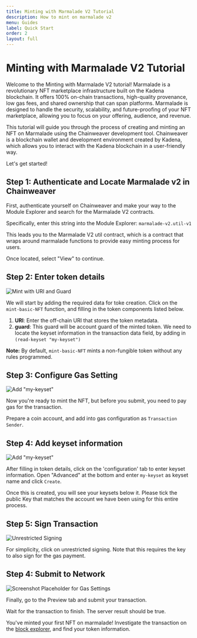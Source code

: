 ```yaml
---
title: Minting with Marmalade V2 Tutorial
description: How to mint on marmalade v2
menu: Guides
label: Quick Start
order: 2
layout: full
---
```


# Minting with Marmalade V2 Tutorial

Welcome to the Minting with Marmalade V2 tutorial! Marmalade is a revolutionary
NFT marketplace infrastructure built on the Kadena blockchain. It offers 100%
on-chain transactions, high-quality provenance, low gas fees, and shared
ownership that can span platforms. Marmalade is designed to handle the security,
scalability, and future-proofing of your NFT marketplace, allowing you to focus
on your offering, audience, and revenue.

This tutorial will guide you through the process of creating and minting an NFT
on Marmalade using the Chainweaver development tool. Chainweaver is a blockchain
wallet and development environment created by Kadena, which allows you to
interact with the Kadena blockchain in a user-friendly way.

Let's get started!

## Step 1: Authenticate and Locate Marmalade v2 in Chainweaver

First, authenticate yourself on Chainweaver and make your way to the Module
Explorer and search for the Marmalade V2 contracts.

Specifically, enter this string into the Module Explorer: `marmalade-v2.util-v1`

This leads you to the Marmalade V2 util contract, which is a contract that wraps
around marmalade functions to provide easy minting process for users.

Once located, select "View" to continue.

## Step 2: Enter token details

![Mint with URI and Guard](/assets/marmalade/mint_1.png)

We will start by adding the required data for toke creation. Click on the
`mint-basic-NFT` function, and filling in the token components listed below.

1. **URI**: Enter the off-chain URI that stores the token metadata.
2. **guard**: This guard will be account guard of the minted token. We need to
   locate the keyset information in the transaction data field, by adding in
   `(read-keyset "my-keyset")`

**Note:** By default, `mint-basic-NFT` mints a non-fungible token without any
rules programmed.

## Step 3: Configure Gas Setting

![Add "my-keyset"](/assets/marmalade/mint_gas.png)

Now you're ready to mint the NFT, but before you submit, you need to pay gas for
the transaction.

Prepare a coin account, and add into gas configuration as `Transaction Sender`.

## Step 4: Add keyset information

![Add "my-keyset"](/assets/marmalade/mint_keyset.png)

After filling in token details, click on the 'configuration' tab to enter keyset
information. Open "Advanced" at the bottom and enter `my-keyset` as keyset name
and click `Create`.

Once this is created, you will see your keysets below it. Please tick the public
Key that matches the account we have been using for this entire process.

## Step 5: Sign Transaction

![Unrestricted Signing](/assets/marmalade/mint_unrestricted_signing.png)

For simplicity, click on unrestricted signing. Note that this requires the key
to also sign for the gas payment.

## Step 4: Submit to Network

![Screenshot Placeholder for Gas Settings](/assets/marmalade/mint_submit.png)

Finally, go to the Preview tab and submit your transaction.

Wait for the transaction to finish. The server result should be true.

You've minted your first NFT on marmalade! Investigate the transaction on the
[block explorer](https://explorer.chainweb.com), and find your token information.
